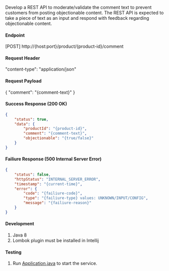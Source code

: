 Develop a REST API to moderate/validate the comment text to prevent customers from posting objectionable content. The REST API is expected to take a piece of text as an input and respond with feedback regarding objectionable content.

#### Endpoint
[POST] http://{host:port}/product/{product-id}/comment

#### Request Header
"content-type": "application/json"

#### Request Payload
{
    "comment": "{comment-text}"
}

#### Success Response (200 OK)
```json
{
    "status": true,
    "data": {
        "productId": "{product-id}",
        "comment": "{comment-text}",
        "objectionable": "{true/false}"
    }
}
```
#### Failiure Response (500 Internal Server Error)
```json
{
    "status": false,
    "httpStatus": "INTERNAL_SERVER_ERROR",
    "timestamp": "{current-time}",
    "error": {
        "code": "{failiure-code}",
        "type": "{failiure-type} values: UNKNOWN/INPUT/CONFIG",
        "message": "{failiure-reason}"
    }
}
```

#### Development

1. Java 8
2. Lombok plugin must be installed in Intellij

#### Testing
1. Run [Application.java](https://github.com/ran-jit/product-service/blob/master/src/main/java/com/product/Application.java) to start the service.

